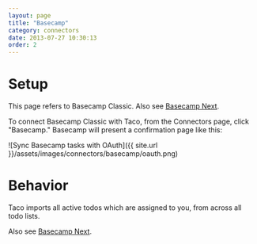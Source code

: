 ```yaml
---
layout: page
title: "Basecamp"
category: connectors
date: 2013-07-27 10:30:13
order: 2
---
```


# Setup

This page refers to Basecamp Classic. Also see [Basecamp Next](basecamp-next.html).

To connect Basecamp Classic with Taco, from the Connectors page, click
"Basecamp." Basecamp will present a confirmation page like this:

![Sync Basecamp tasks with OAuth]({{ site.url }}/assets/images/connectors/basecamp/oauth.png)


# Behavior

Taco imports all active todos which are assigned to you, from across all
todo lists.

Also see [Basecamp Next](basecamp-next.html).
